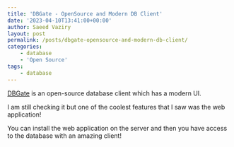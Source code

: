 ```yaml
---
title: 'DBGate - OpenSource and Modern DB Client'
date: '2023-04-10T13:41:00+00:00'
author: Saeed Vaziry
layout: post
permalink: /posts/dbgate-opensource-and-modern-db-client/
categories:
    - database
    - 'Open Source'
tags:
    - database
---
```


[DBGate](https://github.com/dbgate/dbgate) is an open-source database client which has a modern UI.

I am still checking it but one of the coolest features that I saw was the web application!

You can install the web application on the server and then you have access to the database with an amazing client!